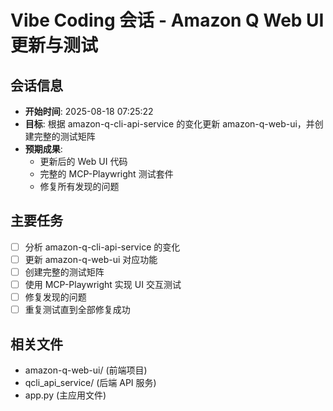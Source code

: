# Vibe Coding 会话 - Amazon Q Web UI 更新与测试

## 会话信息
- **开始时间**: 2025-08-18 07:25:22
- **目标**: 根据 amazon-q-cli-api-service 的变化更新 amazon-q-web-ui，并创建完整的测试矩阵
- **预期成果**: 
  - 更新后的 Web UI 代码
  - 完整的 MCP-Playwright 测试套件
  - 修复所有发现的问题

## 主要任务
- [ ] 分析 amazon-q-cli-api-service 的变化
- [ ] 更新 amazon-q-web-ui 对应功能
- [ ] 创建完整的测试矩阵
- [ ] 使用 MCP-Playwright 实现 UI 交互测试
- [ ] 修复发现的问题
- [ ] 重复测试直到全部修复成功

## 相关文件
- amazon-q-web-ui/ (前端项目)
- qcli_api_service/ (后端 API 服务)
- app.py (主应用文件)
